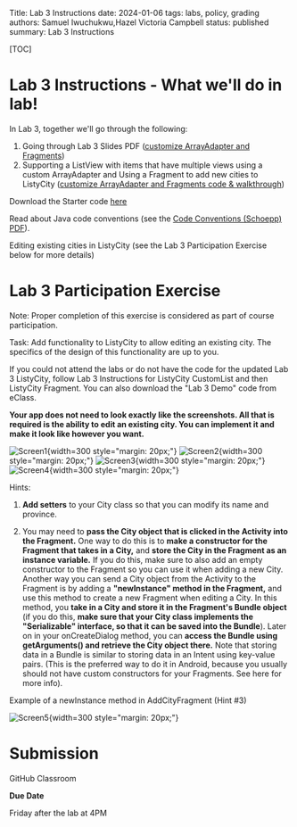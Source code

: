 Title: Lab 3 Instructions
date: 2024-01-06
tags: labs, policy, grading
authors: Samuel Iwuchukwu,Hazel Victoria Campbell
status: published
summary: Lab 3 Instructions

[TOC]

# Lab 3 Instructions - What we'll do in lab!

In Lab 3, together we'll go through the following:


1. Going through Lab 3 Slides PDF  ([customize ArrayAdapter and Fragments]({attach}slides/Lab_3_Slides_Winter_2023.pdf))
2. Supporting a ListView with items that have multiple views using a custom ArrayAdapter and Using a Fragment to add new cities to ListyCity ([customize ArrayAdapter and Fragments code & walkthrough]({attach}slides/Lab_3_Instructions_Winter_2023.pdf))

Download the Starter code [here]({attach}slides/ListyCityLab3.zip)

Read about Java code conventions (see the [Code Conventions (Schoepp) PDF]({attach}slides/Code_Conventions_Schoepp.pdf)).

Editing existing cities in ListyCity (see the Lab 3 Participation Exercise below for more details)

# Lab 3 Participation Exercise

Note: Proper completion of this exercise is considered as part of course participation.

Task: Add functionality to ListyCity to allow editing an existing city. The specifics of the design of this functionality are up to you.

If you could not attend the labs or do not have the code for the updated Lab 3 ListyCity, follow Lab 3 Instructions for ListyCity CustomList and then ListyCity Fragment. You can also download the "Lab 3 Demo" code from eClass.

**Your app does not need to look exactly like the screenshots. All that is required is the ability to edit an existing city. You can implement it and make it look like however you want.**

![Screen1]({attach}../images/lab3/img1_lab3.png){width=300 style="margin: 20px;"}
![Screen2]({attach}../images/lab3/img2_lab3.png){width=300 style="margin: 20px;"}
![Screen3]({attach}../images/lab3/img3_lab3.png){width=300 style="margin: 20px;"}
![Screen4]({attach}../images/lab3/img4_lab3.png){width=300 style="margin: 20px;"}


Hints:
1. **Add setters** to your City class so that you can modify its name and province.

2. You may need to **pass the City object that is clicked in the Activity into the Fragment.** One way to do this is to **make a constructor for the Fragment that takes in a City,** and **store the City in the Fragment as an instance variable.** If you do this, make sure to also add an empty constructor to the Fragment so you can use it when adding a new City.
Another way you can send a City object from the Activity to the Fragment is by adding a **"newInstance" method in the Fragment,** and use this method to create a new Fragment when editing a City. In this method, you **take in a City and store it in the Fragment's Bundle object** (if you do this, **make sure that your City class implements the "Serializable" interface, so that it can be saved into the Bundle**). Later on in your onCreateDialog method, you can **access the Bundle using getArguments() and retrieve the City object there.** Note that storing data in a Bundle is similar to storing data in an Intent using key-value pairs. (This is the preferred way to do it in Android, because you usually should not have custom constructors for your Fragments. See here for more info).

Example of a newInstance method in AddCityFragment (Hint #3) 

![Screen5]({attach}../images/lab3/img5_lab3.png){width=300 style="margin: 20px;"}

# Submission

GitHub Classroom

**Due Date**

Friday after the lab at 4PM
